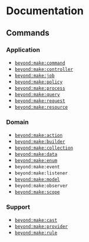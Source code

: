 # Documentation
## Commands
### Application
- [`beyond:make:command`](commands/make-command.md)
- [`beyond:make:controller`](commands/make-controller.md)
- [`beyond:make:job`](commands/make-job.md)
- [`beyond:make:policy`](commands/make-policy.md)
- [`beyond:make:process`](commands/make-process.md)
- [`beyond:make:query`](commands/make-query.md)
- [`beyond:make:request`](commands/make-request.md)
- [`beyond:make:resource`](commands/make-resource.md)

### Domain
- [`beyond:make:action`](commands/make-action.md)
- [`beyond:make:builder`](commands/make-builder.md)
- [`beyond:make:collection`](commands/make-collection.md)
- [`beyond:make:data`](commands/make-data.md)
- [`beyond:make:enum`](commands/make-enum.md)
- `beyond:make:event`
- `beyond:make:listener`
- [`beyond:make:model`](commands/make-model.md)
- `beyond:make:observer`
- [`beyond:make:scope`](commands/make-scope.md)

### Support
- [`beyond:make:cast`](commands/make-cast.md)
- [`beyond:make:provider`](commands/make-provider.md)
- [`beyond:make:rule`](commands/make-rule.md)
